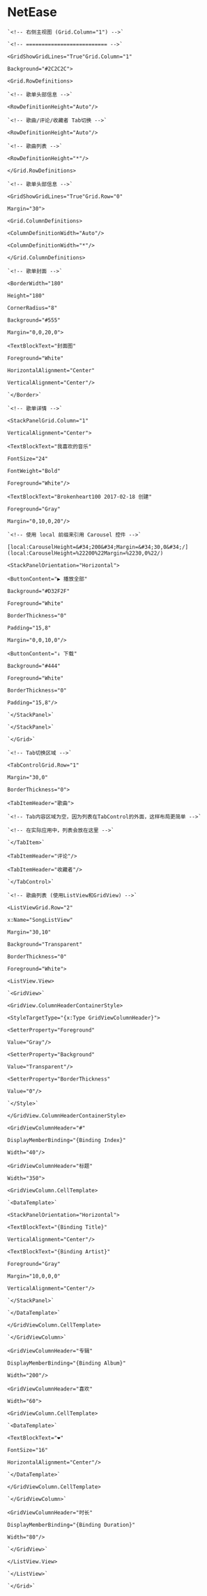 # NetEase


<!-- ========================== -->

    `<!-- 右侧主视图 (Grid.Column="1") -->`

    `<!-- ========================== -->`

    <GridShowGridLines="True"Grid.Column="1"

    Background="#2C2C2C">

    <Grid.RowDefinitions>

    `<!-- 歌单头部信息 -->`

    <RowDefinitionHeight="Auto"/>

    `<!-- 歌曲/评论/收藏者 Tab切换 -->`

    <RowDefinitionHeight="Auto"/>

    `<!-- 歌曲列表 -->`

    <RowDefinitionHeight="*"/>

    </Grid.RowDefinitions>

    `<!-- 歌单头部信息 -->`

    <GridShowGridLines="True"Grid.Row="0"

    Margin="30">

    <Grid.ColumnDefinitions>

    <ColumnDefinitionWidth="Auto"/>

    <ColumnDefinitionWidth="*"/>

    </Grid.ColumnDefinitions>

    `<!-- 歌单封面 -->`

    <BorderWidth="180"

    Height="180"

    CornerRadius="8"

    Background="#555"

    Margin="0,0,20,0">

    <TextBlockText="封面图"

    Foreground="White"

    HorizontalAlignment="Center"

    VerticalAlignment="Center"/>

    `</Border>`

    `<!-- 歌单详情 -->`

    <StackPanelGrid.Column="1"

    VerticalAlignment="Center">

    <TextBlockText="我喜欢的音乐"

    FontSize="24"

    FontWeight="Bold"

    Foreground="White"/>

    <TextBlockText="Brokenheart100 2017-02-18 创建"

    Foreground="Gray"

    Margin="0,10,0,20"/>

    `<!-- 使用 local 前缀来引用 Carousel 控件 -->`

    [local:CarouselHeight=&#34;200&#34;Margin=&#34;30,0&#34;/](local:CarouselHeight=%22200%22Margin=%2230,0%22/)

    <StackPanelOrientation="Horizontal">

    <ButtonContent="▶ 播放全部"

    Background="#D32F2F"

    Foreground="White"

    BorderThickness="0"

    Padding="15,8"

    Margin="0,0,10,0"/>

    <ButtonContent="↓ 下载"

    Background="#444"

    Foreground="White"

    BorderThickness="0"

    Padding="15,8"/>

    `</StackPanel>`

    `</StackPanel>`

    `</Grid>`

    `<!-- Tab切换区域 -->`

    <TabControlGrid.Row="1"

    Margin="30,0"

    BorderThickness="0">

    <TabItemHeader="歌曲">

    `<!-- Tab内容区域为空，因为列表在TabControl的外面，这样布局更简单 -->`

    `<!-- 在实际应用中，列表会放在这里 -->`

    `</TabItem>`

    <TabItemHeader="评论"/>

    <TabItemHeader="收藏者"/>

    `</TabControl>`

    `<!-- 歌曲列表 (使用ListView和GridView) -->`

    <ListViewGrid.Row="2"

    x:Name="SongListView"

    Margin="30,10"

    Background="Transparent"

    BorderThickness="0"

    Foreground="White">

    <ListView.View>

    `<GridView>`

    <GridView.ColumnHeaderContainerStyle>

    <StyleTargetType="{x:Type GridViewColumnHeader}">

    <SetterProperty="Foreground"

    Value="Gray"/>

    <SetterProperty="Background"

    Value="Transparent"/>

    <SetterProperty="BorderThickness"

    Value="0"/>

    `</Style>`

    </GridView.ColumnHeaderContainerStyle>

    <GridViewColumnHeader="#"

    DisplayMemberBinding="{Binding Index}"

    Width="40"/>

    <GridViewColumnHeader="标题"

    Width="350">

    <GridViewColumn.CellTemplate>

    `<DataTemplate>`

    <StackPanelOrientation="Horizontal">

    <TextBlockText="{Binding Title}"

    VerticalAlignment="Center"/>

    <TextBlockText="{Binding Artist}"

    Foreground="Gray"

    Margin="10,0,0,0"

    VerticalAlignment="Center"/>

    `</StackPanel>`

    `</DataTemplate>`

    </GridViewColumn.CellTemplate>

    `</GridViewColumn>`

    <GridViewColumnHeader="专辑"

    DisplayMemberBinding="{Binding Album}"

    Width="200"/>

    <GridViewColumnHeader="喜欢"

    Width="60">

    <GridViewColumn.CellTemplate>

    `<DataTemplate>`

    <TextBlockText="❤"

    FontSize="16"

    HorizontalAlignment="Center"/>

    `</DataTemplate>`

    </GridViewColumn.CellTemplate>

    `</GridViewColumn>`

    <GridViewColumnHeader="时长"

    DisplayMemberBinding="{Binding Duration}"

    Width="80"/>

    `</GridView>`

    </ListView.View>

    `</ListView>`

    `</Grid>`
